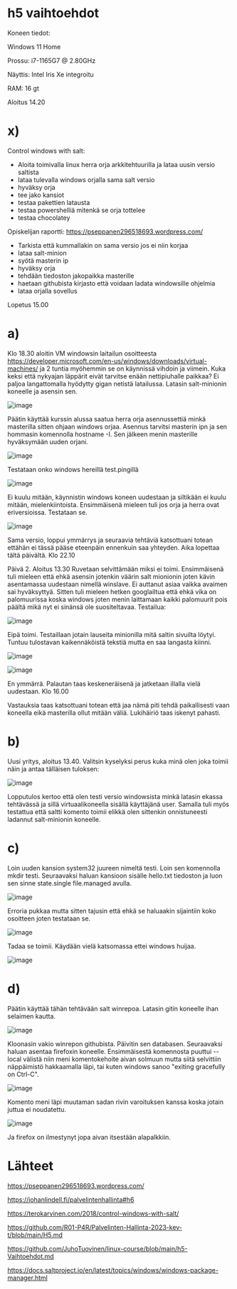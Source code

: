 # h5 vaihtoehdot

Koneen tiedot:

Windows 11 Home

Prossu: i7-1165G7 @ 2.80GHz

Näyttis: Intel Iris Xe integroitu

RAM: 16 gt

Aloitus 14.20

# x)

Control windows with salt:
- Aloita toimivalla linux herra orja arkkitehtuurilla ja lataa uusin versio saltista
- lataa tulevalla windows orjalla sama salt versio
- hyväksy orja
- tee jako kansiot 
- testaa pakettien latausta
- testaa powershelliä mitenkä se orja tottelee
- testaa chocolatey

Opiskelijan raportti: https://pseppanen296518693.wordpress.com/
- Tarkista että kummallakin on sama versio jos ei niin korjaa
- lataa salt-minion
- syötä masterin ip
- hyväksy orja
- tehdään tiedoston jakopaikka masterille
- haetaan githubista kirjasto että voidaan ladata windowsille ohjelmia
- lataa orjalla sovellus

Lopetus 15.00

# a)

Klo 18.30 aloitin VM windowsin laitailun osoitteesta https://developer.microsoft.com/en-us/windows/downloads/virtual-machines/ ja 2 tuntia myöhemmin se on käynnissä vihdoin ja viimein. Kuka keksi että nykyajan läppärit eivät tarvitse enään nettipiuhalle paikkaa? Ei paljoa langattomalla hyödytty gigan netistä latailussa. Latasin salt-minionin koneelle ja asensin sen.

![image](https://user-images.githubusercontent.com/129611461/235317312-0a5ef607-c177-4b7b-81a2-f491c31a8386.png)

Päätin käyttää kurssin alussa saatua herra orja asennussettiä minkä masterilla sitten ohjaan windows orjaa. Asennus tarvitsi masterin ipn ja sen hommasin komennolla hostname -I. Sen jälkeen menin masterille hyväksymään uuden orjani.

![image](https://user-images.githubusercontent.com/129611461/235317280-d4438c50-4e7a-414b-9d6b-90eceb7d8ebd.png)

Testataan onko windows hereillä test.pingillä

![image](https://user-images.githubusercontent.com/129611461/235319387-f54b5bb7-51f0-41b0-b908-72ad293e64de.png)

Ei kuulu mitään, käynnistin windows koneen uudestaan ja siltikään ei kuulu mitään, mielenkiintoista. Ensimmäisenä mieleen tuli jos orja ja herra ovat eriversioissa. Testataan se.

![image](https://user-images.githubusercontent.com/129611461/235319501-6e51f2da-47a1-4ee1-908d-f459a84ba140.png)

Sama versio, loppui ymmärrys ja seuraavia tehtäviä katsottuani totean ettähän ei tässä pääse eteenpäin ennenkuin saa yhteyden. Aika lopettaa tältä päivältä. Klo 22.10

Päivä 2. Aloitus 13.30 
Ruvetaan selvittämään miksi ei toimi. Ensimmäisenä tuli mieleen että ehkä asensin jotenkin väärin salt mionionin joten kävin asentamassa uudestaan nimellä winslave. Ei auttanut asiaa vaikka avaimen sai hyväksyttyä. Sitten tuli mieleen hetken googlailtua että ehkä vika on palomuurissa koska windows joten menin laittamaan kaikki palomuurit pois päältä mikä nyt ei sinänsä ole suositeltavaa. Testailua:

![image](https://user-images.githubusercontent.com/129611461/235666416-acfd9a85-e6e6-485f-b158-bdbcc7a7cefc.png)

Eipä toimi. Testaillaan jotain lauseita minionilla mitä saltin sivuilta löytyi. Tuntuu tulostavan kaikennäköistä tekstiä mutta en saa langasta kiinni.

![image](https://user-images.githubusercontent.com/129611461/235668130-be2d370e-3e13-4679-9c4d-9fb2b7f46bfc.png)

![image](https://user-images.githubusercontent.com/129611461/235671648-f79ea692-0569-4cba-8d76-f89d2b1b7a98.png)

En ymmärrä. Palautan taas keskeneräisenä ja jatketaan illalla vielä uudestaan. Klo 16.00

Vastauksia taas katsottuani totean että jaa nämä piti tehdä paikallisesti vaan koneella eikä masterilla ollut mitään väliä. Lukihäiriö taas iskenyt pahasti.

# b)

Uusi yritys, aloitus 13.40. Valitsin kyselyksi perus kuka minä olen joka toimii näin ja antaa tälläisen tuloksen:

![image](https://user-images.githubusercontent.com/129611461/236619525-16b31fbf-4759-44fe-856e-30d7a7762f6a.png)

Lopputulos kertoo että olen testi versio windowsista minkä latasin ekassa tehtävässä ja sillä virtuaalikoneella sisällä käyttäjänä user. Samalla tuli myös testattua että saltti komento toimii elikkä olen sittenkin onnistuneesti ladannut salt-minionin koneelle.

# c)

Loin uuden kansion system32 juureen nimeltä testi. Loin sen komennolla mkdir testi. Seuraavaksi haluan kansioon sisälle hello.txt tiedoston ja luon sen sinne state.single file.managed avulla.

![image](https://user-images.githubusercontent.com/129611461/236619975-c353a111-4414-45d5-961a-dfc568efdf6a.png)

Erroria pukkaa mutta sitten tajusin että ehkä se haluaakin sijaintiin koko osoitteen joten testataan se.

![image](https://user-images.githubusercontent.com/129611461/236620005-48342275-bbec-42ce-896a-3a4941e129ed.png)

Tadaa se toimii. Käydään vielä katsomassa ettei windows huijaa.

![image](https://user-images.githubusercontent.com/129611461/236620176-ad009466-2c55-4bbb-8cbc-b724a2235826.png)

# d)
Päätin käyttää tähän tehtävään salt winrepoa. Latasin gitin koneelle ihan selaimen kautta.

![image](https://user-images.githubusercontent.com/129611461/236621428-fb24bcf9-2135-4ab7-a636-95b602ee2380.png)

Kloonasin vakio winrepon githubista. Päivitin sen databasen. Seuraavaksi haluan asentaa firefoxin koneelle. Ensimmäisestä komennosta puuttui --local välistä niin meni komentokehoite aivan solmuun mutta siitä selvittiin näppäimistö hakkaamalla läpi, tai kuten windows sanoo "exiting gracefully on  Ctrl-C".

![image](https://user-images.githubusercontent.com/129611461/236621616-6296bb28-8600-4d37-852e-abdd70c4f5ed.png)

Komento meni läpi muutaman sadan rivin varoituksen kanssa koska jotain juttua ei noudatettu.

![image](https://user-images.githubusercontent.com/129611461/236621745-8332a1c2-2e8b-43fe-906c-d81943c4a387.png)

Ja firefox on ilmestynyt jopa aivan itsestään alapalkkiin.


# Lähteet

https://pseppanen296518693.wordpress.com/

https://johanlindell.fi/palvelintenhallinta#h6

https://terokarvinen.com/2018/control-windows-with-salt/

https://github.com/R01-P4R/Palvelinten-Hallinta-2023-kev-t/blob/main/H5.md 

https://github.com/JuhoTuovinen/linux-course/blob/main/h5-Vaihtoehdot.md

https://docs.saltproject.io/en/latest/topics/windows/windows-package-manager.html


